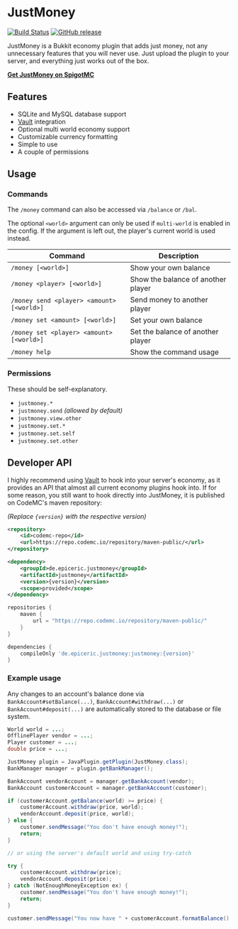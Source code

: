 # JustMoney

[![Build Status](https://ci.codemc.io/buildStatus/icon?job=EpicEricEE/JustMoney&style=flat)](https://ci.codemc.io/job/EpicEricEE/job/JustMoney/)
[![GitHub release](https://img.shields.io/github/release/EpicEricEE/JustMoney.svg)](https://github.com/EpicEricEE/JustMoney/releases/)

JustMoney is a Bukkit economy plugin that adds just money, not any unnecessary features that you will never use.
Just upload the plugin to your server, and everything just works out of the box.

[**Get JustMoney on SpigotMC**](https://www.spigotmc.org/)

## Features
- SQLite and MySQL database support
- [Vault](https://www.spigotmc.org/resources/vault.34315/) integration
- Optional multi world economy support
- Customizable currency formatting
- Simple to use
- A couple of permissions


## Usage

### Commands
The `/money` command can also be accessed via `/balance` or `/bal`.

The optional `<world>` argument can only be used if `multi-world` is enabled in the config. If the argument is left out, the player's current world is used instead.

| Command | Description |
| --- | --- |
| `/money [<world>]` | Show your own balance |
| `/money <player> [<world>]` | Show the balance of another player |
| `/money send <player> <amount> [<world>]` | Send money to another player |
| `/money set <amount> [<world>]` | Set your own balance |
| `/money set <player> <amount> [<world>]` | Set the balance of another player |
| `/money help` | Show the command usage |

### Permissions
These should be self-explanatory.

- `justmoney.*`
- `justmoney.send` *(allowed by default)*
- `justmoney.view.other`
- `justmoney.set.*`
- `justmoney.set.self`
- `justmoney.set.other`

## Developer API
I highly recommend using [Vault](https://www.spigotmc.org/resources/vault.34315/) to hook into your server's economy, as it provides an API that almost all current economy plugins hook into. If for some reason, you still want to hook directly into JustMoney, it is published on CodeMC's maven repository:

*(Replace `{version}` with the respective version)*
```xml
<repository>
    <id>codemc-repo</id>
    <url>https://repo.codemc.io/repository/maven-public/</url>
</repository>

<dependency>
    <groupId>de.epiceric.justmoney</groupId>
    <artifactId>justmoney</artifactId>
    <version>{version}</version>
    <scope>provided</scope>
</dependency>
```

```groovy
repositories {
    maven {
        url = "https://repo.codemc.io/repository/maven-public/"
    }
}

dependencies {
    compileOnly 'de.epiceric.justmoney:justmoney:{version}'
}
```

### Example usage
Any changes to an account's balance done via `BankAccount#setBalance(...)`, `BankAccount#withdraw(...)` or `BankAccount#deposit(...)` are automatically stored to the database or file system.

```java
World world = ...;
OfflinePlayer vendor = ...;
Player customer = ...;
double price = ...;

JustMoney plugin = JavaPlugin.getPlugin(JustMoney.class);
BankManager manager = plugin.getBankManager();

BankAccount vendorAccount = manager.getBankAccount(vendor);
BankAccount customerAccount = manager.getBankAccount(customer);

if (customerAccount.getBalance(world) >= price) {
    customerAccount.withdraw(price, world);
    vendorAccount.deposit(price, world);
} else {
    customer.sendMessage("You don't have enough money!");
    return;
}

// or using the server's default world and using try-catch

try {
    customerAccount.withdraw(price);
    vendorAccount.deposit(price);
} catch (NotEnoughMoneyException ex) {
    customer.sendMessage("You don't have enough money!");
    return;
}

customer.sendMessage("You now have " + customerAccount.formatBalance() + "left on your account!");
```
